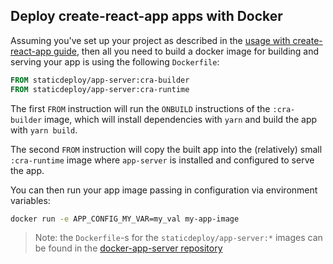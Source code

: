## Deploy create-react-app apps with Docker

Assuming you've set up your project as described in the
[usage with create-react-app guide](usage-with-cra.md), then all you need to
build a docker image for building and serving your app is using the following
`Dockerfile`:

```Dockerfile
FROM staticdeploy/app-server:cra-builder
FROM staticdeploy/app-server:cra-runtime
```

The first `FROM` instruction will run the `ONBUILD` instructions of the
`:cra-builder` image, which will install dependencies with `yarn` and build the
app with `yarn build`.

The second `FROM` instruction will copy the built app into the (relatively)
small `:cra-runtime` image where `app-server` is installed and configured to
serve the app.

You can then run your app image passing in configuration via environment
variables:

```sh
docker run -e APP_CONFIG_MY_VAR=my_val my-app-image
```

> Note: the `Dockerfile`-s for the `staticdeploy/app-server:*` images can be
> found in the [docker-app-server repository](https://github.com/staticdeploy/docker-app-server)

